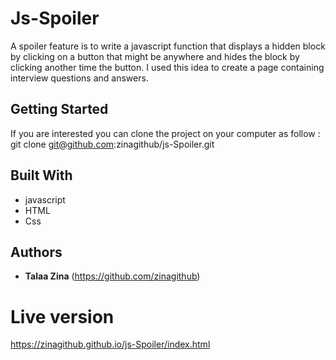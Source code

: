 # Js-Spoiler

A spoiler feature is to write a javascript function that displays a hidden block by clicking on a button that might be anywhere and hides the block by clicking another time the button.
I used this idea to create a page containing interview questions and answers.  

## Getting Started

If you are interested you can clone the project on your computer as follow :
git clone git@github.com:zinagithub/js-Spoiler.git


## Built With

* javascript
* HTML
* Css

## Authors

* **Talaa Zina** (https://github.com/zinagithub)

# Live version
   https://zinagithub.github.io/js-Spoiler/index.html
